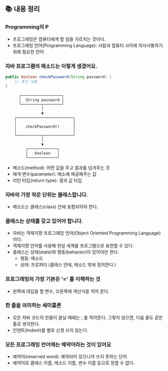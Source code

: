 ## 📚 내용 정리
### Programming의 P
- 프로그래밍은 컴퓨터에게 할 일을 가르치는 것이다.
- 프로그래밍 언어(Programming Language): 사람과 컴퓨터 사이에 의사사통하기 위해 필요한 언어


### 자바 프로그램의 메소드는 이렇게 생겼어요.

```java
public boolean checkPassword(String password) { 
	// 중간 내용
}
```


```
	  ┌──────────────────┐
      │  String password │
      └─────────┬────────┘
                │
                ▼
    ┌─────────────────────────┐
    │                         │
    │    checkPassword()      │
    │                         │
    └───────────┬─────────────┘
                │
                ▼
         ┌─────────────┐
         │   boolean   │
         └─────────────┘
```


- 메소드(method): 어떤 값을 주고 결과를 넘겨주는 것
- 매개 변수(parameter): 메소에 제공해주는 값
- 리턴 타입(return type): 결과 값 타입


### 자바의 가장 작은 단위는 클래스랍니다.
- 메소드는 클래스(class) 안에 포함되어야 한다.


### 클래스는 상태를 갖고 있어야 합니다.
- 자바는 객체지향 프로그래밍 언어(Object Oriented Programming Language) 이다.
- 객체지향 언어를 사용해 현실 세계를 프로그램으로 표현할 수 있다.
- 클래스는 상태(state)와 행동(behavior)이 있어야만 한다.
	- 행동: 메소드
	- 상태: 프로퍼티 (클래스 안에, 메소드 밖에 정의한다.)


### 프로그래밍의 가장 기본은 '=' 를 이해하는 것
- 왼쪽에 대입을 할 변수, 오른쪽에 계산식을 적어 준다.


### 한 줄을 의미하는 세미콜론
- 모든 자바 코드의 한줄이 끝날 때에는 ; 를 적어준다. 그렇지 않으면, 다음 줄도 같은 줄로 생각한다.
- 인덴트(Indent)를 별로 신경 쓰지 않는다.

### 모든 프로그래밍 언어에는 예약어라는 것이 있어요
- 예약어(reserved word): 예약되어 있으니까 쓰지 못하는 단어
- 예약어로 클래스 이름, 메소드 이름, 변수 이름 등으로 정할 수 없다.
